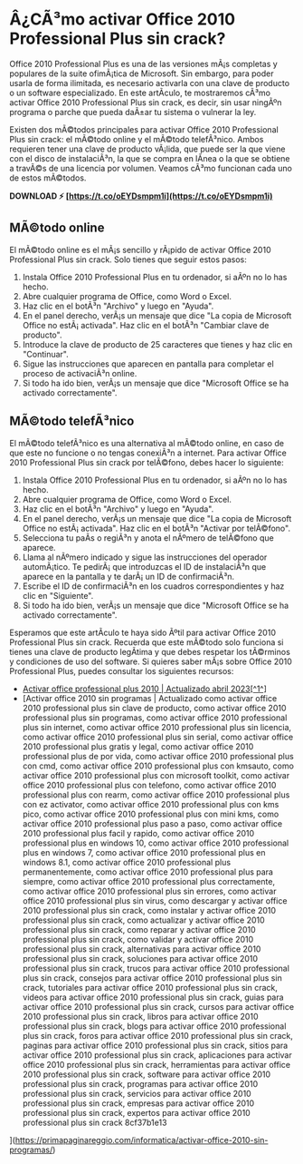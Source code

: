 
 
# Â¿CÃ³mo activar Office 2010 Professional Plus sin crack?
 
Office 2010 Professional Plus es una de las versiones mÃ¡s completas y populares de la suite ofimÃ¡tica de Microsoft. Sin embargo, para poder usarla de forma ilimitada, es necesario activarla con una clave de producto o un software especializado. En este artÃ­culo, te mostraremos cÃ³mo activar Office 2010 Professional Plus sin crack, es decir, sin usar ningÃºn programa o parche que pueda daÃ±ar tu sistema o vulnerar la ley.
 
Existen dos mÃ©todos principales para activar Office 2010 Professional Plus sin crack: el mÃ©todo online y el mÃ©todo telefÃ³nico. Ambos requieren tener una clave de producto vÃ¡lida, que puede ser la que viene con el disco de instalaciÃ³n, la que se compra en lÃ­nea o la que se obtiene a travÃ©s de una licencia por volumen. Veamos cÃ³mo funcionan cada uno de estos mÃ©todos.
 
**DOWNLOAD ⚡ [https://t.co/oEYDsmpm1i](https://t.co/oEYDsmpm1i)**


 
## MÃ©todo online
 
El mÃ©todo online es el mÃ¡s sencillo y rÃ¡pido de activar Office 2010 Professional Plus sin crack. Solo tienes que seguir estos pasos:
 
1. Instala Office 2010 Professional Plus en tu ordenador, si aÃºn no lo has hecho.
2. Abre cualquier programa de Office, como Word o Excel.
3. Haz clic en el botÃ³n "Archivo" y luego en "Ayuda".
4. En el panel derecho, verÃ¡s un mensaje que dice "La copia de Microsoft Office no estÃ¡ activada". Haz clic en el botÃ³n "Cambiar clave de producto".
5. Introduce la clave de producto de 25 caracteres que tienes y haz clic en "Continuar".
6. Sigue las instrucciones que aparecen en pantalla para completar el proceso de activaciÃ³n online.
7. Si todo ha ido bien, verÃ¡s un mensaje que dice "Microsoft Office se ha activado correctamente".

## MÃ©todo telefÃ³nico
 
El mÃ©todo telefÃ³nico es una alternativa al mÃ©todo online, en caso de que este no funcione o no tengas conexiÃ³n a internet. Para activar Office 2010 Professional Plus sin crack por telÃ©fono, debes hacer lo siguiente:

1. Instala Office 2010 Professional Plus en tu ordenador, si aÃºn no lo has hecho.
2. Abre cualquier programa de Office, como Word o Excel.
3. Haz clic en el botÃ³n "Archivo" y luego en "Ayuda".
4. En el panel derecho, verÃ¡s un mensaje que dice "La copia de Microsoft Office no estÃ¡ activada". Haz clic en el botÃ³n "Activar por telÃ©fono".
5. Selecciona tu paÃ­s o regiÃ³n y anota el nÃºmero de telÃ©fono que aparece.
6. Llama al nÃºmero indicado y sigue las instrucciones del operador automÃ¡tico. Te pedirÃ¡ que introduzcas el ID de instalaciÃ³n que aparece en la pantalla y te darÃ¡ un ID de confirmaciÃ³n.
7. Escribe el ID de confirmaciÃ³n en los cuadros correspondientes y haz clic en "Siguiente".
8. Si todo ha ido bien, verÃ¡s un mensaje que dice "Microsoft Office se ha activado correctamente".

Esperamos que este artÃ­culo te haya sido Ãºtil para activar Office 2010 Professional Plus sin crack. Recuerda que este mÃ©todo solo funciona si tienes una clave de producto legÃ­tima y que debes respetar los tÃ©rminos y condiciones de uso del software. Si quieres saber mÃ¡s sobre Office 2010 Professional Plus, puedes consultar los siguientes recursos:

- [Activar office professional plus 2010 | Actualizado abril 2023\[^1^\]](https://primapaginareggio.com/informatica/activar-office-professional-plus-2010/)
- [Activar office 2010 sin programas | Actualizado
como activar office 2010 professional plus sin clave de producto,  como activar office 2010 professional plus sin programas,  como activar office 2010 professional plus sin internet,  como activar office 2010 professional plus sin licencia,  como activar office 2010 professional plus sin serial,  como activar office 2010 professional plus gratis y legal,  como activar office 2010 professional plus de por vida,  como activar office 2010 professional plus con cmd,  como activar office 2010 professional plus con kmsauto,  como activar office 2010 professional plus con microsoft toolkit,  como activar office 2010 professional plus con telefono,  como activar office 2010 professional plus con rearm,  como activar office 2010 professional plus con ez activator,  como activar office 2010 professional plus con kms pico,  como activar office 2010 professional plus con mini kms,  como activar office 2010 professional plus paso a paso,  como activar office 2010 professional plus facil y rapido,  como activar office 2010 professional plus en windows 10,  como activar office 2010 professional plus en windows 7,  como activar office 2010 professional plus en windows 8.1,  como activar office 2010 professional plus permanentemente,  como activar office 2010 professional plus para siempre,  como activar office 2010 professional plus correctamente,  como activar office 2010 professional plus sin errores,  como activar office 2010 professional plus sin virus,  como descargar y activar office 2010 professional plus sin crack,  como instalar y activar office 2010 professional plus sin crack,  como actualizar y activar office 2010 professional plus sin crack,  como reparar y activar office 2010 professional plus sin crack,  como validar y activar office 2010 professional plus sin crack,  alternativas para activar office 2010 professional plus sin crack,  soluciones para activar office 2010 professional plus sin crack,  trucos para activar office 2010 professional plus sin crack,  consejos para activar office 2010 professional plus sin crack,  tutoriales para activar office 2010 professional plus sin crack,  videos para activar office 2010 professional plus sin crack,  guias para activar office 2010 professional plus sin crack,  cursos para activar office 2010 professional plus sin crack,  libros para activar office 2010 professional plus sin crack,  blogs para activar office 2010 professional plus sin crack,  foros para activar office 2010 professional plus sin crack,  paginas para activar office 2010 professional plus sin crack,  sitios para activar office 2010 professional plus sin crack,  aplicaciones para activar office 2010 professional plus sin crack,  herramientas para activar office 2010 professional plus sin crack,  software para activar office 2010 professional plus sin crack,  programas para activar office 2010 professional plus sin crack,  servicios para activar office 2010 professional plus sin crack,  empresas para activar office 2010 professional plus sin crack,  expertos para activar office 2010 professional plus sin crack
 8cf37b1e13


](https://primapaginareggio.com/informatica/activar-office-2010-sin-programas/)